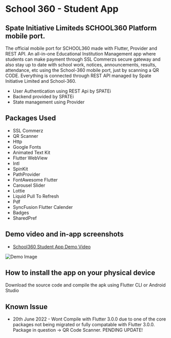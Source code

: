 # School 360 - Student App

## Spate Initiative Limiteds SCHOOL360 Platform mobile port.

The official mobile port for SCHOOL360 made with Flutter, Provider and REST API. An all-in-one Educational Institution Management app where students can make payment through SSL Commerzs secure gateway and also stay up to date with school work, notices, announcements, results, attendance, etc using the School-360 mobile port, just by scanning a QR CODE. Everything is connected through REST API managed by Spate Initiative Limited and School-360.

* User Authentication using REST Api by SPATEi
* Backend provided by SPATEi
* State management using Provider

## Packages Used

* SSL Commerz
* QR Scanner
* Http
* Google Fonts
* Animated Text Kit
* Flutter WebView
* Intl
* SpinKit
* PathProvider
* FontAwesome Flutter
* Carousel Slider
* Lottie
* Liquid Pull To Refresh
* Pdf
* SyncFusion Flutter Calender
* Badges
* SharedPref

## Demo video and in-app screenshots

* [School360 Student App Demo Video](https://www.youtube.com/watch?v=TH5n0BQdj6g)

![Demo Image](https://github.com/llKYOTOll/SPATEi_SCHOOL360_StudentApp-V2/blob/master/lib/assets/promotional_images/Screenshot%202022-06-20%20173338.png?raw=true)

## How to install the app on your physical device

Download the source code and compile the apk using Flutter CLI or Android Studio

## Known Issue

* 20th June 2022 - Wont Compile with Flutter 3.0.0 due to one of the core packages not being migrated or fully compatable with Flutter 3.0.0. Package in question -> QR Code Scanner. PENDING UPDATE!
